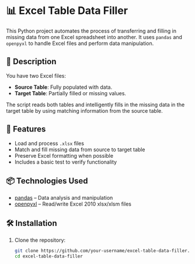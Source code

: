 # 📊 Excel Table Data Filler

This Python project automates the process of transferring and filling in missing data from one Excel spreadsheet into another. It uses `pandas` and `openpyxl` to handle Excel files and perform data manipulation.

## 📝 Description

You have two Excel files:
- **Source Table**: Fully populated with data.
- **Target Table**: Partially filled or missing values.

The script reads both tables and intelligently fills in the missing data in the target table by using matching information from the source table.

## 🚀 Features

- Load and process `.xlsx` files
- Match and fill missing data from source to target table
- Preserve Excel formatting when possible
- Includes a basic test to verify functionality

## 📦 Technologies Used

- [pandas](https://pandas.pydata.org/) – Data analysis and manipulation
- [openpyxl](https://openpyxl.readthedocs.io/en/stable/) – Read/write Excel 2010 xlsx/xlsm files

## 🛠️ Installation

1. Clone the repository:

   ```bash
   git clone https://github.com/your-username/excel-table-data-filler.git
   cd excel-table-data-filler

